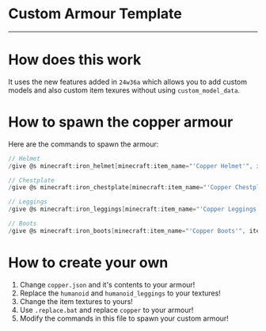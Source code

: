 # Custom Armour Template

---

# How does this work
It uses the new features added in `24w36a` which allows you to add custom models and also custom item texures without using `custom_model_data`.

# How to spawn the copper armour
Here are the commands to spawn the armour:

```c
// Helmet
/give @s minecraft:iron_helmet[minecraft:item_name="'Copper Helmet'", item_model="custom.armour:copper_helmet", equippable={slot:head, model:'custom.armour:copper'}]

// Chestplate
/give @s minecraft:iron_chestplate[minecraft:item_name="'Copper Chestplate'", item_model="custom.armour:copper_chestplate", equippable={slot:chest, model:'custom.armour:copper'}]

// Leggings
/give @s minecraft:iron_leggings[minecraft:item_name="'Copper Leggings'", item_model="custom.armour:copper_leggings", equippable={slot:legs, model:'custom.armour:copper'}]

// Boots
/give @s minecraft:iron_boots[minecraft:item_name="'Copper Boots'", item_model="custom.armour:copper_boots", equippable={slot:feet, model:'custom.armour:copper'}]
```

# How to create your own
1. Change `copper.json` and it's contents to your armour!
2. Replace the `humanoid` and `humanoid_leggings` to your textures!
3. Change the item textures to yours!
4. Use `.replace.bat` and replace `copper` to your armour!
5. Modify the commands in this file to spawn your custom armour!